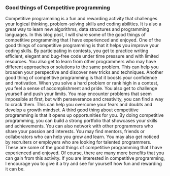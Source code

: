 ### Good things of Competitive programming

Competitive programming is a fun and rewarding activity that challenges your logical thinking, problem-solving skills and coding abilities. It is also a great way to learn new algorithms, data structures and programming languages. In this blog post, I will share some of the good things of competitive programming that I have experienced and enjoyed.
One of the good things of competitive programming is that it helps you improve your coding skills. By participating in contests, you get to practice writing efficient, elegant and bug-free code under time pressure and with limited resources. You also get to learn from other programmers who may have different approaches or solutions to the same problem. This can help you broaden your perspective and discover new tricks and techniques.
Another good thing of competitive programming is that it boosts your confidence and motivation. When you solve a hard problem or rank high in a contest, you feel a sense of accomplishment and pride. You also get to challenge yourself and push your limits. You may encounter problems that seem impossible at first, but with perseverance and creativity, you can find a way to crack them. This can help you overcome your fears and doubts and develop a growth mindset.
A third good thing about competitive programming is that it opens up opportunities for you. By doing competitive programming, you can build a strong portfolio that showcases your skills and achievements. You can also network with other programmers who share your passion and interests. You may find mentors, friends or collaborators who can help you grow and learn. You may also get noticed by recruiters or employers who are looking for talented programmers.
These are some of the good things of competitive programming that I have experienced and enjoyed. Of course, there are many more benefits that you can gain from this activity. If you are interested in competitive programming, I encourage you to give it a try and see for yourself how fun and rewarding it can be.